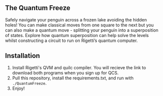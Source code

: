 ## The Quantum Freeze
Safely navigate your penguin across a frozen lake avoiding the hidden holes! You can make classical moves from one square to the next but you can also make a quantum move - splitting your penguin into a superposition of states. Explore how quantum superposition can help solve the levels whilst constructing a circuit to run on Rigetti’s quantum computer.


## Installation

1. Install Rigetti's QVM and quilc compiler. You will recieve the link to download both programs when you sign up for QCS.
2. Pull this repository, install the requirements.txt, and run with `./QuantumFreeze`.
5. Enjoy!
